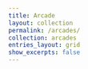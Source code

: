 ```yaml
---
title: Arcade
layout: collection
permalink: /arcades/
collection: arcades
entries_layout: grid
show_excerpts: false
---
```

